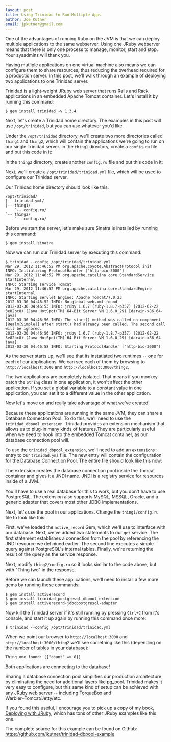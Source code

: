 ```yaml
---
layout: post
title: Using Trinidad to Run Multiple Apps
author: Joe Kutner
email: jpkutner@gmail.com
---
```


One of the advantages of running Ruby on the JVM is that we can deploy multiple applications to the same webserver.  Using one JRuby webserver means that there is only one process to manage, monitor, start and stop. Your sysadmins will thank you. 

Having mutliple applications on one virtual machine also means we can configure them to share resources, thus reducing the overhead required for a production server.  In this post, we'll walk through an example of deploying two applications to one Trinidad server. 

Trinidad is a light-weight JRuby web server that runs Rails and Rack applications in an embedded Apache Tomcat container.  Let's install it by running this command:

    $ gem install trinidad -v 1.3.4

Next, let's create a Trinidad home directory.  The examples in this post will use `/opt/trinidad`, but you can use whatever you'd like.

Under the `/opt/trinidad` directory, we'll create two more directories called `thing1` and `thing2`, which will contain the applications we're going to run on our single Trinidad server.  In the `thing1` directory, create a `config.ru` file and put this code in it:

<script src="https://gist.github.com/2254164.js?file=thing1_config.ru"></script>

In the `thing2` directory, create another `config.ru` file and put this code in it:

<script src="https://gist.github.com/2254164.js?file=thing2_config.ru"></script>

Next, we'll create a `/opt/trinidad/trinidad.yml` file, which will be used to configure our Trinidad server.  

<script src="https://gist.github.com/2254164.js?file=trinidad.yml"></script>

Our Trinidad home directory should look like this:

    /opt/trinidad/
    |-- trinidad.yml/
    |-- thing1/
        `-- config.ru/
    `-- thing2/
        `-- config.ru/

Before we start the server, let's make sure Sinatra is installed by running this command:

    $ gem install sinatra

Now we can run our Trinidad server by executing this command:

    $ trinidad --config /opt/trinidad/trinidad.yml
    Mar 29, 2012 11:46:52 PM org.apache.coyote.AbstractProtocol init
    INFO: Initializing ProtocolHandler ["http-bio-3000"]
    Mar 29, 2012 11:46:52 PM org.apache.catalina.core.StandardService startInternal
    INFO: Starting service Tomcat
    Mar 29, 2012 11:46:52 PM org.apache.catalina.core.StandardEngine startInternal
    INFO: Starting Servlet Engine: Apache Tomcat/7.0.23
    2012-03-30 04:46:52 INFO: No global web.xml found
    2012-03-30 04:46:53 INFO: jruby 1.6.7 (ruby-1.8.7-p357) (2012-02-22 3e82bc8) (Java HotSpot(TM) 64-Bit Server VM 1.6.0_29) [darwin-x86_64-java]
    2012-03-30 04:46:56 INFO: The start() method was called on component [Realm[Simple]] after start() had already been called. The second call will be ignored.
    2012-03-30 04:46:56 INFO: jruby 1.6.7 (ruby-1.8.7-p357) (2012-02-22 3e82bc8) (Java HotSpot(TM) 64-Bit Server VM 1.6.0_29) [darwin-x86_64-java]
    2012-03-30 04:46:58 INFO: Starting ProtocolHandler ["http-bio-3000"]

As the server starts up, we'll see that its instatiated two runtimes -- one for each of our applications.  We can see each of them by browsing to `http://localhost:3000` and `http://localhost:3000/thing2`.

The two applications are completely isolated.  That means if you monkey-patch the `String` class in one application, it won't affect the other application.  If you set a global variable to a constant value in one application, you can set it to a different value in the other application. 

Now let's move on and really take advantage of what we've created! 

Because these applications are running in the same JVM, they can share a Database Connection Pool.  To do this, we'll need to use the `trinidad_dbpool_extension`.  Trinidad provides an extension mechanism that allows us to plug-in many kinds of features.They are particularly useful when we need to hook into the embedded Tomcat container, as our database connection pool will.

To use the `trinidad_dbpool_extension`, we'll need to add an `extensions:` entry to our `trinidad.yml` file.  The new entry will contain the configuration for the Database Connection Pool.  The entire file should look like this now:

<script src="https://gist.github.com/2254164.js?file=trinidad2.yml"></script>

The extension creates the database connection pool inside the Tomcat container and gives it a JNDI name.  JNDI is a registry service for resources inside of a JVM.

You'll have to use a real database for this to work, but you don't have to use PostgreSQL.  The extension also supports MySQL, MSSQL, Oracle, and a generic adapter that covers most other JDBC implementations.  

Next, let's use the pool in our applications.  Change the `thing1/config.ru` file to look like this:

<script src="https://gist.github.com/2254164.js?file=config.ru"></script>

First, we've loaded the `active_record` Gem, which we'll use to interface with our database.  Next, we've added two statements to our `get` service.  The first statement establishes a connection from the pool by referencing the JNDI resource we definined earlier.  The second line executes a simple query against PostgreSQL's internal tables.  Finally, we're returning the result of the query as the service response.

Next, modify `thing2/config.ru` so it looks similar to the code above, but with "Thing two" in the response.

Before we can launch these applications, we'll need to install a few more gems by running these commands:

    $ gem install activerecord 
    $ gem install trinidad_postgresql_dbpool_extension 
    $ gem install activerecord-jdbcpostgresql-adapter

Now kill the Trinidad server if it's still running by pressing `Ctrl+C` from it's console, and start it up again by running this command once more:

    $ trinidad --config /opt/trinidad/trinidad.yml

When we point our browser to `http://localhost:3000` and `http://localhost:3000/thing2` we'll see something like this (depending on the number of tables in your database): 

    Thing one found: [{"count" => 0}]

Both applications are connecting to the database!

Sharing a database connection pool simplifies our production architecture by eliminating the need for additional layers like pg_pool. Trinidad makes it very easy to configure, but this same kind of setup can be achieved with any JRuby web server -- including TorqueBox and Warbler+Tomcat/Jetty/etc.

If you found this useful, I encourage you to pick up a copy of my book, [Deploying with JRuby](http://pragprog.com/book/jkdepj/deploying-with-jruby "Deploy with JRuby"), which has tons of other JRuby examples like this one.

The complete source for this example can be found on Github: https://github.com/jkutner/trinidad-dbpool-example
